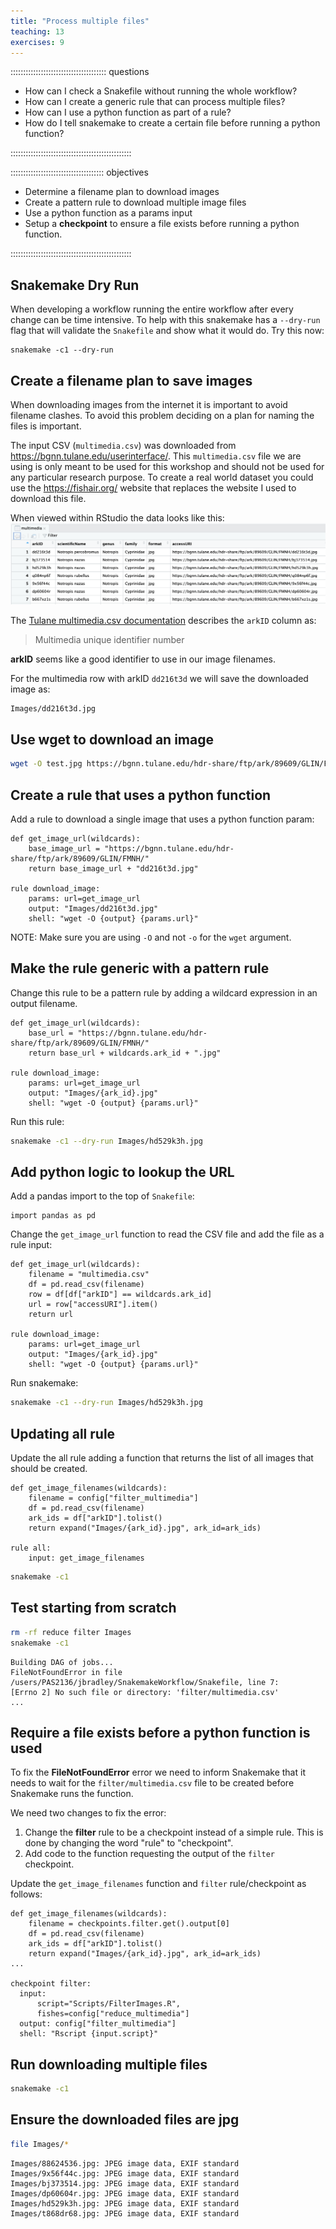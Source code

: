 ```yaml
---
title: "Process multiple files"
teaching: 13
exercises: 9
---
```


:::::::::::::::::::::::::::::::::::::: questions 

- How can I check a Snakefile without running the whole workflow?
- How can I create a generic rule that can process multiple files?
- How can I use a python function as part of a rule?
- How do I tell snakemake to create a certain file before running a python function? 

::::::::::::::::::::::::::::::::::::::::::::::::

::::::::::::::::::::::::::::::::::::: objectives

- Determine a filename plan to download images
- Create a pattern rule to download multiple image files
- Use a python function as a params input
- Setup a __checkpoint__ to ensure a file exists before running a python function.

::::::::::::::::::::::::::::::::::::::::::::::::

## Snakemake Dry Run
When developing a workflow running the entire workflow after every change can be time intensive.
To help with this snakemake has a `--dry-run` flag that will validate the `Snakefile` and show what it would do.
Try this now:
```
snakemake -c1 --dry-run
```

## Create a filename plan to save images
When downloading images from the internet it is important to avoid filename clashes.
To avoid this problem deciding on a plan for naming the files is important.

The input CSV (`multimedia.csv`) was downloaded from https://bgnn.tulane.edu/userinterface/.
This `multimedia.csv` file we are using is only meant to be used for this workshop and should not be used for any particular research purpose.
To create a real world dataset you could use the https://fishair.org/ website that replaces the website I used to download this file.

When viewed within RStudio the data looks like this:
![multimedia CSV screenshot](files/multimedia.png)

The [Tulane multimedia.csv documentation](https://bgnn.tulane.edu/) describes the `arkID` column as:

> Multimedia unique identifier number

__arkID__ seems like a good identifier to use in our image filenames.

For the multimedia row with arkID `dd216t3d` we will save the downloaded image as:
```
Images/dd216t3d.jpg
```

## Use wget to download an image
```bash
wget -O test.jpg https://bgnn.tulane.edu/hdr-share/ftp/ark/89609/GLIN/FMNH/dd216t3d.jpg
```

## Create a rule that uses a python function
Add a rule to download a single image that uses a python function param:
```
def get_image_url(wildcards):
    base_image_url = "https://bgnn.tulane.edu/hdr-share/ftp/ark/89609/GLIN/FMNH/"
    return base_image_url + "dd216t3d.jpg"

rule download_image:
    params: url=get_image_url    
    output: "Images/dd216t3d.jpg"
    shell: "wget -O {output} {params.url}"
```

NOTE: Make sure you are using `-O` and not `-o` for the `wget` argument.

## Make the rule generic with a pattern rule
Change this rule to be a pattern rule by adding a wildcard expression in an output filename.
```
def get_image_url(wildcards):
    base_url = "https://bgnn.tulane.edu/hdr-share/ftp/ark/89609/GLIN/FMNH/"
    return base_url + wildcards.ark_id + ".jpg"

rule download_image:
    params: url=get_image_url    
    output: "Images/{ark_id}.jpg"
    shell: "wget -O {output} {params.url}"
```

Run this rule:
```bash
snakemake -c1 --dry-run Images/hd529k3h.jpg
```

## Add python logic to lookup the URL
Add a pandas import to the top of `Snakefile`:
```
import pandas as pd
```

Change the `get_image_url` function to read the CSV file and add the file as a rule input:
```
def get_image_url(wildcards):
    filename = "multimedia.csv"
    df = pd.read_csv(filename)
    row = df[df["arkID"] == wildcards.ark_id]
    url = row["accessURI"].item()
    return url

rule download_image:
    params: url=get_image_url    
    output: "Images/{ark_id}.jpg"
    shell: "wget -O {output} {params.url}"
```

Run snakemake:
```bash
snakemake -c1 --dry-run Images/hd529k3h.jpg
```

## Updating all rule
Update the all rule adding a function that returns the list of all images that should be created.

```
def get_image_filenames(wildcards):
    filename = config["filter_multimedia"]
    df = pd.read_csv(filename)    
    ark_ids = df["arkID"].tolist()
    return expand("Images/{ark_id}.jpg", ark_id=ark_ids)

rule all:
    input: get_image_filenames
```

```bash
snakemake -c1
```

## Test starting from scratch
```bash
rm -rf reduce filter Images
snakemake -c1
```

```output
Building DAG of jobs...
FileNotFoundError in file /users/PAS2136/jbradley/SnakemakeWorkflow/Snakefile, line 7:
[Errno 2] No such file or directory: 'filter/multimedia.csv'
...
```

## Require a file exists before a python function is used
To fix the __FileNotFoundError__ error we need to inform Snakemake that it needs to wait for the
`filter/multimedia.csv` file to be created before Snakemake runs the function.

We need two changes to fix the error:

1. Change the __filter__ rule to be a checkpoint instead of a simple rule. This is done by changing the word "rule" to "checkpoint".
2. Add code to the function requesting the output of the
`filter` checkpoint.

Update the `get_image_filenames` function and `filter` rule/checkpoint as follows:
```
def get_image_filenames(wildcards):
    filename = checkpoints.filter.get().output[0]
    df = pd.read_csv(filename)    
    ark_ids = df["arkID"].tolist()
    return expand("Images/{ark_id}.jpg", ark_id=ark_ids)
...

checkpoint filter:
  input: 
      script="Scripts/FilterImages.R",
      fishes=config["reduce_multimedia"]
  output: config["filter_multimedia"]
  shell: "Rscript {input.script}"
```

## Run downloading multiple files
```bash
snakemake -c1
```

## Ensure the downloaded files are jpg
```bash
file Images/*
```
```output
Images/88624536.jpg: JPEG image data, EXIF standard
Images/9x56f44c.jpg: JPEG image data, EXIF standard
Images/bj373514.jpg: JPEG image data, EXIF standard
Images/dp60604r.jpg: JPEG image data, EXIF standard
Images/hd529k3h.jpg: JPEG image data, EXIF standard
Images/t868dr68.jpg: JPEG image data, EXIF standard
```
